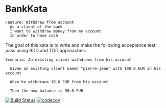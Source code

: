 # BankKata
```
Feature: Withdraw from account
  As a client of the bank
  I want to withdraw money from my account
  In order to have cash
```
The goal of this kata is to write and make the following acceptance test pass using BDD and TDD approaches: 
```
Scenario: An existing client withdraws from his account

  Given an existing client named "pierre-jean" with 100.0 EUR in his account

  When he withdraws 10.0 EUR from his account
  
  Then the new balance is 90.0 EUR 
```
[![Build Status](https://travis-ci.org/isaqrani/BankKata.svg?branch=ci_branche)](https://travis-ci.org/isaqrani/BankKata)
[![codecov](https://codecov.io/gh/isaqrani/Bank-kata/branch/master/graph/badge.svg)](https://codecov.io/gh/isaqrani/Bank-kata)
